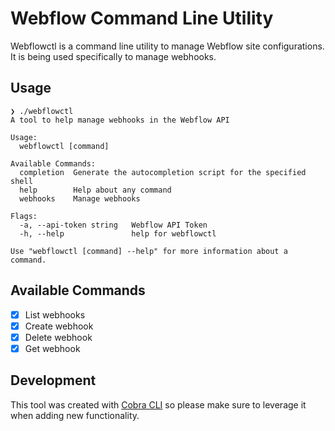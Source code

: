 # Webflow Command Line Utility

Webflowctl is a command line utility to manage Webflow site configurations. It is being used specifically to manage webhooks.

## Usage

```
❯ ./webflowctl
A tool to help manage webhooks in the Webflow API

Usage:
  webflowctl [command]

Available Commands:
  completion  Generate the autocompletion script for the specified shell
  help        Help about any command
  webhooks    Manage webhooks

Flags:
  -a, --api-token string   Webflow API Token
  -h, --help               help for webflowctl

Use "webflowctl [command] --help" for more information about a command.
```

## Available Commands

- [x] List webhooks
- [x] Create webhook
- [x] Delete webhook
- [x] Get webhook

## Development

This tool was created with [Cobra CLI](https://cobra.dev/) so please make sure to leverage it when adding new functionality.
